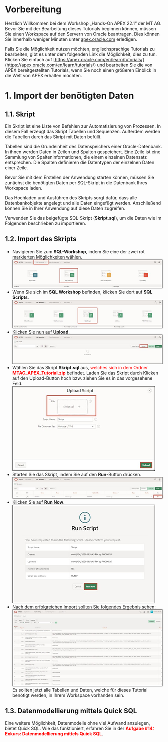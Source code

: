 # Vorbereitung

Herzlich Willkommen bei dem Workshop „Hands-On APEX 22.1“ der MT AG.
Bevor Sie mit der Bearbeitung dieses Tutorials beginnen können, müssen Sie einen Workspace auf den Servern von Oracle beantragen. Dies können Sie innerhalb weniger Minuten unter [apex.oracle.com](apex.oracle.com) erledigen.

Falls Sie die Möglichkeit nutzen möchten, englischsprachige Tutorials zu bearbeiten, gibt es unter dem folgenden Link die Möglichkeit, dies zu tun. Klicken Sie einfach auf [https://apex.oracle.com/en/learn/tutorials/](https://apex.oracle.com/en/learn/tutorials/) und bearbeiten Sie die von APEX bereitgestellten Tutorials, wenn Sie noch einen größeren Einblick in die Welt von APEX erhalten möchten.  

# 1. Import der benötigten Daten

## 1.1. Skript

Ein Skript ist eine Liste von Befehlen zur Automatisierung von Prozessen. In diesem Fall erzeugt das Skript Tabellen und Sequenzen. Außerdem werden die Tabellen durch das Skript mit Daten befüllt.

Tabellen sind die Grundeinheit des Datenspeichers einer Oracle-Datenbank. In ihnen werden Daten in Zeilen und Spalten gespeichert. Eine Zeile ist eine Sammlung von Spalteninformationen, die einem einzelnen Datensatz entsprechen. Die Spalten definieren die Datentypen der einzelnen Daten einer Zeile. 

Bevor Sie mit dem Erstellen der Anwendung starten können, müssen Sie zunächst die benötigten Daten per SQL-Skript in die Datenbank Ihres Workspace laden.

Das Hochladen und Ausführen des Skripts sorgt dafür, dass alle Datenbankobjekte angelegt und alle Daten eingefügt werden. Anschließend können Sie in Ihrer Anwendung auf diese Daten zugreifen.

Verwenden Sie das beigefügte SQL-Skript (**Skript.sql**), um die Daten wie im Folgenden beschrieben zu importieren.

## 1.2. Import des Skripts

- Navigieren Sie zum **SQL-Workshop**, indem Sie eine der zwei rot markierten Möglichkeiten wählen.
![](../../assets/Kapitel-01/Open_SQL_Workshop.jpg)
- Wenn Sie sich im **SQL Workshop** befinden, klicken Sie dort auf **SQL Scripts**.
![](../../assets/Kapitel-01/Open_SQL_Skripts.jpg)
- Klicken Sie nun auf **Upload**.
![](../../assets/Kapitel-01/SQL_Workshop_open_upload.jpg)
- Wählen Sie das Skript **Skript.sql** aus, <span style="color:red">welches sich in dem Ordner **MTAG_APEX_Tutorial.zip**</span> befindet. Laden Sie das Skript durch Klicken auf den Upload-Button hoch bzw. ziehen Sie es in das vorgesehene Feld.
![](../../assets/Kapitel-01/SQL_Workshop_upload_Skript.jpg)
- Starten Sie das Skript, indem Sie auf den **Run**-Button drücken.
![](../../assets/Kapitel-01/SQL_Workshop_run_Skript_1.jpg)
- Klicken Sie auf **Run Now**.
![](../../assets/Kapitel-01/SQL_Workshop_run_Skript_2.jpg)
- Nach dem erfolgreichen Import sollten Sie folgendes Ergebnis sehen:
![](../../assets/Kapitel-01/SQL_Workshop_result.jpg)
Es sollten jetzt alle Tabellen und Daten, welche für dieses Tutorial benötigt werden, in Ihrem Workspace vorhanden sein.  

## 1.3. Datenmodellierung mittels Quick SQL

Eine weitere Möglichkeit, Datenmodelle ohne viel Aufwand anzulegen, bietet Quick SQL. Wie das funktioniert, erfahren Sie in der <span style="color:red">**Aufgabe #14: Exkurs: Datenmodellierung mittels Quick SQL**</span>. 
